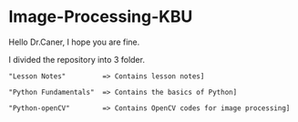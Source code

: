 # Image-Processing-KBU

Hello Dr.Caner, I hope you are fine.



I divided the repository into 3 folder.

    "Lesson Notes"         => Contains lesson notes]

    "Python Fundamentals"  => Contains the basics of Python] 

    "Python-openCV"        => Contains OpenCV codes for image processing]
